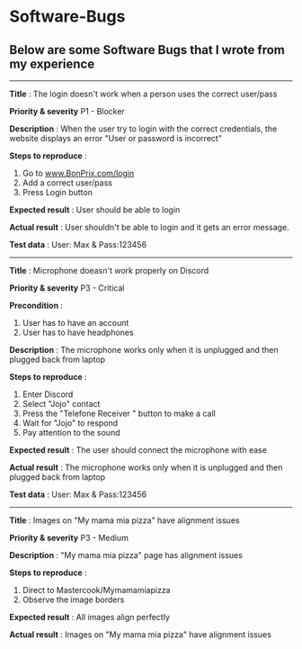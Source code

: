 # Software-Bugs

## Below are some Software Bugs that I wrote from my experience
-----------------


 **Title**  : The login doesn't work when a person uses the correct user/pass
 
 **Priority & severity**  P1 - Blocker

  **Description** : When the user try to login with the correct credentials, the website displays an error "User or password is incorrect"

 **Steps to reproduce** :

1. Go to www.BonPrix.com/login
2. Add a correct user/pass
3. Press Login button

**Expected result** : User should be able to login
 
 **Actual result** : User shouldn't be able to login and it gets an error message.
 
 **Test data** : User: Max & Pass:123456

-----------------

 **Title**  : Microphone doeasn't work properly on Discord
 
 **Priority & severity**  P3 - Critical
 
 **Precondition** : 
 
 1. User has to have an account 
 2. User has to have headphones

  **Description** : The microphone works only when it is unplugged and then plugged back  from laptop

 **Steps to reproduce** :

1. Enter Discord 
2. Select "Jojo" contact
3. Press the "Telefone Receiver " button to make a call
4. Wait for "Jojo" to respond
5. Pay attention to the sound

 **Expected result** : The user should connect the microphone with ease 
 
 **Actual result** : The microphone works only when it is unplugged and then plugged back  from laptop
 
 **Test data** : User: Max & Pass:123456
 
 -----------------
 
  **Title**  : Images on "My mama mia pizza" have alignment issues
 
 **Priority & severity**  P3 - Medium


  **Description** : "My mama mia pizza" page has alignment issues

 **Steps to reproduce** :
 
 1. Direct to Mastercook/Mymamamiapizza
 2. Observe the image borders

 **Expected result** : All images align perfectly
 
 **Actual result** : Images on "My mama mia pizza" have alignment issues
 

 
 
